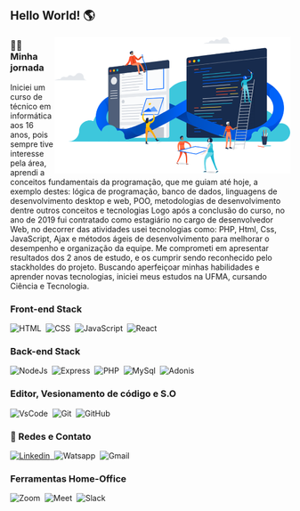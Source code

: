 ## Hello World! 🌎 

<img align="right" src="https://github.com/LucasAmorimLima/LucasAmorimLima/blob/main/image.png" width="425"/>

### 👨‍💻 &nbsp; Minha jornada
Iniciei um curso de técnico em informática aos 16 anos, pois sempre tive interesse pela área, aprendi a conceitos fundamentais da programação, que me guiam até hoje, a exemplo destes: lógica de programação, banco de dados, linguagens de desenvolvimento desktop e web, POO, metodologias de desenvolvimento dentre outros conceitos e tecnologias 
Logo após a conclusão do curso, no ano de 2019 fui contratado como estagiário no cargo de desenvolvedor Web, no decorrer das atividades usei tecnologias como: PHP, Html, Css, JavaScript, Ajax e métodos ágeis de desenvolvimento para melhorar o desempenho e organização da equipe. Me comprometi em apresentar resultados dos 2 anos de estudo, e os cumprir sendo reconhecido pelo stackholdes do projeto.
Buscando aperfeiçoar minhas habilidades e aprender novas tecnologias, iniciei meus estudos na UFMA, cursando Ciência e Tecnologia.


### Front-end Stack
![HTML](https://img.shields.io/badge/HTML5-E34F26?style=for-the-badge&logo=html5&logoColor=white)&nbsp;
![CSS](https://img.shields.io/badge/CSS-239120?&style=for-the-badge&logo=css3&logoColor=white)&nbsp;
![JavaScript](https://img.shields.io/badge/JavaScript-F7DF1E?style=for-the-badge&logo=javascript&logoColor=black)&nbsp;
![React](https://img.shields.io/badge/React-20232A?style=for-the-badge&logo=react&logoColor=61DAFB)&nbsp;


### Back-end Stack
![NodeJs](https://img.shields.io/badge/Node.Js-14354C?style=for-the-badge&logo=node.js&logoColor=white)&nbsp;
![Express](https://img.shields.io/badge/express-14354C?style=for-the-badge&logo=express&logoColor=white)&nbsp;
![PHP](https://img.shields.io/badge/PHP-14354C?style=for-the-badge&logo=php&logoColor=white)&nbsp;
![MySql](https://img.shields.io/badge/MySQL-00000F?style=for-the-badge&logo=mysql&logoColor=white)&nbsp;
![Adonis](https://img.shields.io/badge/adonis-ffca28?style=for-the-badge&logo=adonisjs&logoColor=black)&nbsp;

### Editor, Vesionamento de código e S.O
![VsCode](https://img.shields.io/badge/Visual_Studio_Code-0078D4?style=for-the-badge&logo=visual%20studio%20code&logoColor=white)&nbsp;
![Git](https://img.shields.io/badge/Git-F05032?style=for-the-badge&logo=git&logoColor=white)&nbsp;
![GitHub](https://img.shields.io/badge/GitHub-100000?style=for-the-badge&logo=github&logoColor=white)&nbsp;




### 📱 Redes e Contato
<a href="https://www.linkedin.com/in/lucas-amorim-lima-a46a4117a/"> ![Linkedin](https://img.shields.io/badge/LinkedIn-0077B5?style=for-the-badge&logo=linkedin&logoColor=white)&nbsp; </a>
![Watsapp](https://img.shields.io/badge/WhatsApp-25D366?style=for-the-badge&logo=whatsapp&logoColor=white)&nbsp;
![Gmail](https://img.shields.io/badge/Gmail-D14836?style=for-the-badge&logo=gmail&logoColor=white)&nbsp;


### Ferramentas Home-Office
![Zoom](https://img.shields.io/badge/Zoom-2D8CFF?style=for-the-badge&logo=zoom&logoColor=white)&nbsp;
![Meet](https://img.shields.io/badge/meet-000000?style=for-the-badge&logo=googlemeet&logoColor=white)&nbsp;
![Slack](https://img.shields.io/badge/Slack-4A154B?style=for-the-badge&logo=slack&logoColor=white)&nbsp;

